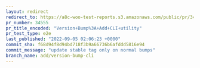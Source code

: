 ```yaml
---
layout: redirect
redirect_to: https://a8c-woo-test-reports.s3.amazonaws.com/public/pr/34555/e2e/index.html
pr_number: 34555
pr_title_encoded: "Version+Bump%3A+Add+CLI+utility"
pr_test_type: e2e
last_published: "2022-09-05 02:06:23 +0000"
commit_sha: f68d94f8d94bd718f3b9a66736b6afddd5816e94
commit_message: "update stable tag only on normal bumps"
branch_name: add/version-bump-cli
---
```

